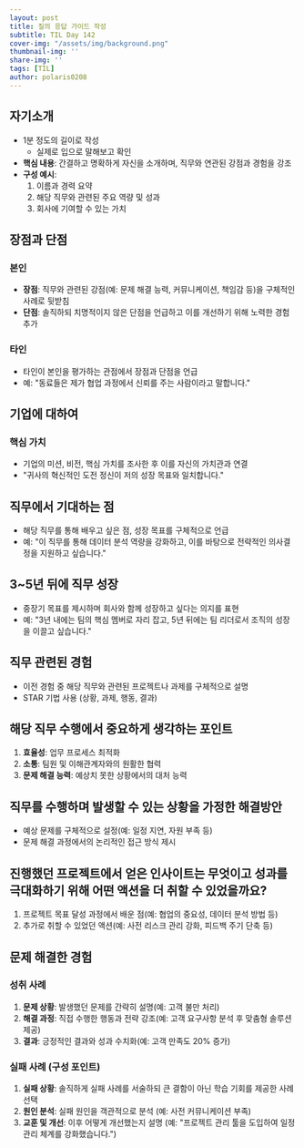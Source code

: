 ```yaml
---
layout: post
title: 질의 응답 가이드 작성
subtitle: TIL Day 142
cover-img: "/assets/img/background.png"
thumbnail-img: ''
share-img: ''
tags: [TIL]
author: polaris0208
---
```


## 자기소개  
- 1분 정도의 길이로 작성
  - 실제로 입으로 말해보고 확인
- **핵심 내용**: 간결하고 명확하게 자신을 소개하며, 직무와 연관된 강점과 경험을 강조  
- **구성 예시**:  
  1. 이름과 경력 요약  
  2. 해당 직무와 관련된 주요 역량 및 성과  
  3. 회사에 기여할 수 있는 가치  


## 장점과 단점  

### 본인  
- **장점**: 직무와 관련된 강점(예: 문제 해결 능력, 커뮤니케이션, 책임감 등)을 구체적인 사례로 뒷받침  
- **단점**: 솔직하되 치명적이지 않은 단점을 언급하고 이를 개선하기 위해 노력한 경험 추가  

### 타인  
- 타인이 본인을 평가하는 관점에서 장점과 단점을 언급  
- 예: "동료들은 제가 협업 과정에서 신뢰를 주는 사람이라고 말합니다."  


## 기업에 대하여  

### 핵심 가치  
- 기업의 미션, 비전, 핵심 가치를 조사한 후 이를 자신의 가치관과 연결  
- "귀사의 혁신적인 도전 정신이 저의 성장 목표와 일치합니다."  


## 직무에서 기대하는 점  
- 해당 직무를 통해 배우고 싶은 점, 성장 목표를 구체적으로 언급  
- 예: "이 직무를 통해 데이터 분석 역량을 강화하고, 이를 바탕으로 전략적인 의사결정을 지원하고 싶습니다."  


## 3~5년 뒤에 직무 성장  
- 중장기 목표를 제시하며 회사와 함께 성장하고 싶다는 의지를 표현  
- 예: "3년 내에는 팀의 핵심 멤버로 자리 잡고, 5년 뒤에는 팀 리더로서 조직의 성장을 이끌고 싶습니다."  


## 직무 관련된 경험  
- 이전 경험 중 해당 직무와 관련된 프로젝트나 과제를 구체적으로 설명  
- STAR 기법 사용 (상황, 과제, 행동, 결과)  


## 해당 직무 수행에서 중요하게 생각하는 포인트  
1. **효율성**: 업무 프로세스 최적화  
2. **소통**: 팀원 및 이해관계자와의 원활한 협력  
3. **문제 해결 능력**: 예상치 못한 상황에서의 대처 능력  


## 직무를 수행하며 발생할 수 있는 상황을 가정한 해결방안  
- 예상 문제를 구체적으로 설정(예: 일정 지연, 자원 부족 등)  
- 문제 해결 과정에서의 논리적인 접근 방식 제시  


## 진행했던 프로젝트에서 얻은 인사이트는 무엇이고 성과를 극대화하기 위해 어떤 액션을 더 취할 수 있었을까요?  
1. 프로젝트 목표 달성 과정에서 배운 점(예: 협업의 중요성, 데이터 분석 방법 등)  
2. 추가로 취할 수 있었던 액션(예: 사전 리스크 관리 강화, 피드백 주기 단축 등)  


## 문제 해결한 경험  

### 성취 사례  
1. **문제 상황**: 발생했던 문제를 간략히 설명(예: 고객 불만 처리)  
2. **해결 과정**: 직접 수행한 행동과 전략 강조(예: 고객 요구사항 분석 후 맞춤형 솔루션 제공)  
3. **결과**: 긍정적인 결과와 성과 수치화(예: 고객 만족도 20% 증가)  

### 실패 사례 (구성 포인트)  
1. **실패 상황**: 솔직하게 실패 사례를 서술하되 큰 결함이 아닌 학습 기회를 제공한 사례 선택  
2. **원인 분석**: 실패 원인을 객관적으로 분석 (예: 사전 커뮤니케이션 부족)  
3. **교훈 및 개선**: 이후 어떻게 개선했는지 설명 (예: "프로젝트 관리 툴을 도입하여 일정 관리 체계를 강화했습니다.")  